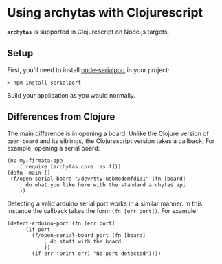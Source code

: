 # Using archytas with Clojurescript

**`archytas`** is supported in Clojurescript on Node.js targets.

## Setup

First, you'll need to install [node-serialport](https://github.com/voodootikigod/node-serialport) in your project:

    > npm install serialport  

Build your application as you would normally.  

## Differences from Clojure

The main difference is in opening a board. Unlike the Clojure version of `open-board` and its siblings, the Clojurescript version takes a callback. For example, opening a serial board:

    (ns my-firmata-app
        (:require [archytas.core :as f]))
    (defn -main []
     (f/open-serial-board "/dev/tty.usbmodemfd131" (fn [board]
        ; do what you like here with the standard archytas api
        ))

Detecting a valid arduino serial port works in a similar manner.  In this instance the callback takes the form `(fn [err port])`.  For example:

```
(detect-arduino-port (fn [err port]
      (if port
        (f/open-serial-board port (fn [board]
            ; do stuff with the board
            ))
        (if err (print err) "No port detected"))))
``` 
